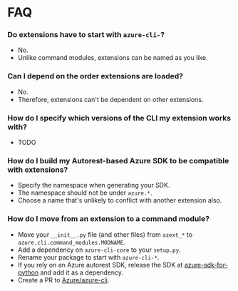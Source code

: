 FAQ
===

### Do extensions have to start with `azure-cli-`?

- No.
- Unlike command modules, extensions can be named as you like.


### Can I depend on the order extensions are loaded?

- No.
- Therefore, extensions can't be dependent on other extensions.

### How do I specify which versions of the CLI my extension works with?

- TODO

### How do I build my Autorest-based Azure SDK to be compatible with extensions?

- Specify the namespace when generating your SDK.
- The namespace should not be under `azure.*`.
- Choose a name that's unlikely to conflict with another extension also.

### How do I move from an extension to a command module?

- Move your `__init__.py` file (and other files) from `azext_*` to `azure.cli.command_modules.MODNAME`.
- Add a dependency on `azure-cli-core` to your `setup.py`.
- Rename your package to start with `azure-cli-*`.
- If you rely on an Azure autorest SDK, release the SDK at [azure-sdk-for-python](https://github.com/Azure/azure-sdk-for-python) and add it as a dependency.
- Create a PR to [Azure/azure-cli](https://github.com/Azure/azure-cli/).
